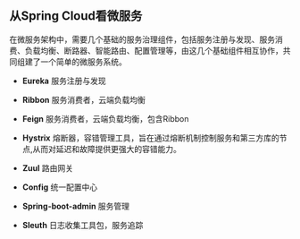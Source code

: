 ## 从Spring Cloud看微服务



在微服务架构中，需要几个基础的服务治理组件，包括服务注册与发现、服务消费、负载均衡、断路器、智能路由、配置管理等，由这几个基础组件相互协作，共同组建了一个简单的微服务系统。

- **Eureka** 服务注册与发现

- **Ribbon** 服务消费者，云端负载均衡

- **Feign** 服务消费者，云端负载均衡，包含Ribbon

- **Hystrix** 熔断器，容错管理工具，旨在通过熔断机制控制服务和第三方库的节点,从而对延迟和故障提供更强大的容错能力。

- **Zuul** 路由网关 

- **Config** 统一配置中心

- **Spring-boot-admin** 服务管理

- **Sleuth** 日志收集工具包，服务追踪





